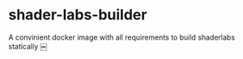 # shader-labs-builder
A convinient docker image with all requirements to build shaderlabs statically ￼
